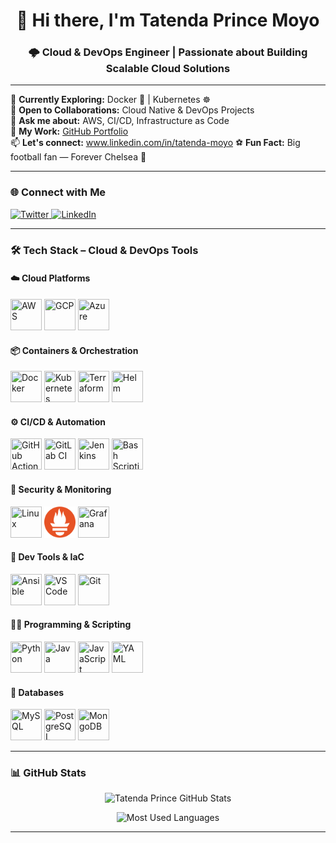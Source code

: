 <h1 align="center">👋 Hi there, I'm Tatenda Prince Moyo</h1>
<h3 align="center">🌩️ Cloud & DevOps Engineer | Passionate about Building Scalable Cloud Solutions</h3>

---

🚀 **Currently Exploring:** Docker 🐳 | Kubernetes ☸️  
🤝 **Open to Collaborations:** Cloud Native & DevOps Projects  
💬 **Ask me about:** AWS, CI/CD, Infrastructure as Code  
📂 **My Work:** [GitHub Portfolio](https://github.com/Tatenda-Prince)  
📫 **Let's connect:** www.linkedin.com/in/tatenda-moyo
⚽ **Fun Fact:** Big football fan — Forever Chelsea 💙  

---

### 🌐 Connect with Me

<p align="left">
  <a href="https://twitter.com/tatendapri94335" target="_blank">
    <img src="https://raw.githubusercontent.com/rahuldkjain/github-profile-readme-generator/master/src/images/icons/Social/twitter.svg" alt="Twitter" height="30" width="40" />
  </a>
  <a href="https://www.linkedin.com/in/tatenda-moyo-9a69b8321/" target="_blank">
    <img src="https://raw.githubusercontent.com/rahuldkjain/github-profile-readme-generator/master/src/images/icons/Social/linked-in-alt.svg" alt="LinkedIn" height="30" width="40" />
  </a>
</p>

---

### 🛠️ Tech Stack – Cloud & DevOps Tools

#### ☁️ Cloud Platforms
<p>
  <img src="https://cdn.jsdelivr.net/gh/devicons/devicon/icons/amazonwebservices/amazonwebservices-original-wordmark.svg" title="AWS" width="50" height="50"/>
  <img src="https://cdn.jsdelivr.net/gh/devicons/devicon/icons/googlecloud/googlecloud-original.svg" title="GCP" width="50" height="50"/>
  <img src="https://cdn.jsdelivr.net/gh/devicons/devicon/icons/azure/azure-original.svg" title="Azure" width="50" height="50"/>
</p>

#### 📦 Containers & Orchestration
<p>
  <img src="https://cdn.jsdelivr.net/gh/devicons/devicon/icons/docker/docker-original-wordmark.svg" title="Docker" width="50" height="50"/>
  <img src="https://www.vectorlogo.zone/logos/kubernetes/kubernetes-icon.svg" title="Kubernetes" width="50" height="50"/>
  <img src="https://cdn.jsdelivr.net/gh/devicons/devicon/icons/terraform/terraform-original-wordmark.svg" title="Terraform" width="50" height="50"/>
  <img src="https://cdn.jsdelivr.net/gh/devicons/devicon/icons/helm/helm-original.svg" title="Helm" width="50" height="50"/>
</p>

#### ⚙️ CI/CD & Automation
<p>
  <img src="https://cdn.jsdelivr.net/gh/devicons/devicon/icons/github/github-original.svg" title="GitHub Actions" width="50" height="50"/>
  <img src="https://www.vectorlogo.zone/logos/gitlab/gitlab-icon.svg" title="GitLab CI" width="50" height="50"/>
  <img src="https://www.vectorlogo.zone/logos/jenkins/jenkins-icon.svg" title="Jenkins" width="50" height="50"/>
  <img src="https://cdn.jsdelivr.net/gh/devicons/devicon/icons/bash/bash-original.svg" title="Bash Scripting" width="50" height="50"/>
</p>

#### 🔐 Security & Monitoring
<p>
  <img src="https://cdn.jsdelivr.net/gh/devicons/devicon/icons/linux/linux-original.svg" title="Linux" width="50" height="50"/>
  <img src="https://raw.githubusercontent.com/devicons/devicon/master/icons/prometheus/prometheus-original.svg" title="Prometheus" width="50" height="50"/>
  <img src="https://www.vectorlogo.zone/logos/grafana/grafana-icon.svg" title="Grafana" width="50" height="50"/>
</p>

#### 🧰 Dev Tools & IaC
<p>
  <img src="https://cdn.jsdelivr.net/gh/devicons/devicon/icons/ansible/ansible-original.svg" title="Ansible" width="50" height="50"/>
  <img src="https://cdn.jsdelivr.net/gh/devicons/devicon/icons/vscode/vscode-original.svg" title="VS Code" width="50" height="50"/>
  <img src="https://cdn.jsdelivr.net/gh/devicons/devicon/icons/git/git-original.svg" title="Git" width="50" height="50"/>
</p>

#### 🧑‍💻 Programming & Scripting
<p>
  <img src="https://cdn.jsdelivr.net/gh/devicons/devicon/icons/python/python-original.svg" title="Python" width="50" height="50"/>
  <img src="https://cdn.jsdelivr.net/gh/devicons/devicon/icons/java/java-original.svg" title="Java" width="50" height="50"/>
  <img src="https://cdn.jsdelivr.net/gh/devicons/devicon/icons/javascript/javascript-original.svg" title="JavaScript" width="50" height="50"/>
  <img src="https://cdn.jsdelivr.net/gh/devicons/devicon/icons/yaml/yaml-original.svg" title="YAML" width="50" height="50"/>
</p>

#### 💾 Databases
<p>
  <img src="https://cdn.jsdelivr.net/gh/devicons/devicon/icons/mysql/mysql-original-wordmark.svg" title="MySQL" width="50" height="50"/>
  <img src="https://cdn.jsdelivr.net/gh/devicons/devicon/icons/postgresql/postgresql-original-wordmark.svg" title="PostgreSQL" width="50" height="50"/>
  <img src="https://cdn.jsdelivr.net/gh/devicons/devicon/icons/mongodb/mongodb-original-wordmark.svg" title="MongoDB" width="50" height="50"/>
</p>

---

### 📊 GitHub Stats

<p align="center">
  <img src="https://github-readme-stats.vercel.app/api?username=Tatenda-Prince&show_icons=true&theme=radical" alt="Tatenda Prince GitHub Stats" />
</p>
<p align="center">
  <img src="https://github-readme-stats.vercel.app/api/top-langs/?username=Tatenda-Prince&layout=compact&langs_count=8&theme=radical" alt="Most Used Languages" />
</p>

---

